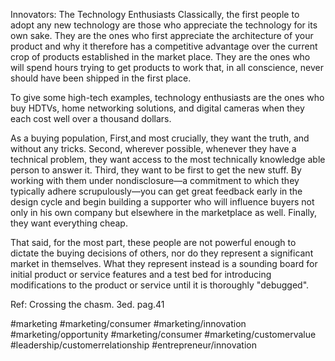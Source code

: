 Innovators: The Technology Enthusiasts
Classically, the first people to adopt any new technology are those who appreciate the technology for its own sake. They are the ones who first appreciate the architecture of your product and why it therefore has a competitive advantage
over the current crop of products established in the market place. They are the ones who will spend hours trying to get products to work that, in all conscience, never should have been shipped in the first place. 

To give some high-tech examples, technology enthusiasts are the ones who buy HDTVs, home networking solutions, and digital cameras when they each cost well over a thousand dollars.

As a buying population, First,and most crucially, they want the truth, and without any tricks. Second, wherever possible, whenever they have a technical problem, they want access to the most technically knowledge able person to answer it. Third, they want to be first to get the new stuff. By working with them under nondisclosure—a commitment to which they typically adhere scrupulously—you can get great feedback early in the design cycle and begin building a supporter who will influence buyers not only in his own company but elsewhere in the marketplace as well. Finally, they want everything cheap.

That said, for the most part, these people are not powerful enough to dictate the buying decisions of others, nor do they represent a significant market in themselves. What they represent instead is a sounding board for initial product or service features and a test bed for introducing modifications to the product or service until it is thoroughly "debugged".

Ref: Crossing the chasm. 3ed. pag.41

#marketing #marketing/consumer #marketing/innovation #marketing/opportunity #marketing/consumer #marketing/customervalue #leadership/customerrelationship #entrepreneur/innovation 